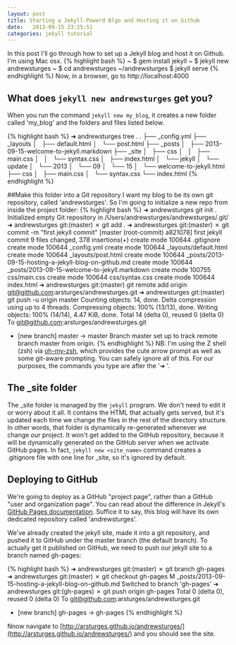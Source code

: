 ```yaml
---
layout: post
title: Starting a Jekyll-Powerd Blgo and Hosting it on Github
date:   2013-09-15 23:25:51
categories: jekyll tutorial
---
```

In this post I'll go through how to set up a Jekyll blog and host it on Github.
I'm using Mac osx.
{% highlight bash %}
~ $ gem install jekyll
~ $ jekyll new andrewsturges
~ $ cd andrewsturges
~/andrewsturges $ jekyll serve
{% endhighlight %}
Now, in a browser, go to http://localhost:4000

What does `jekyll new andrewsturges` get you?
---------------------------------------------
When you run the command `jekyll new my_blog`, it creates a new folder called
'my_blog' and the folders and files listed below.

{% highlight bash %}
➜  andrewsturges  tree .
.
├── _config.yml
├── _layouts
│   ├── default.html
│   └── post.html
├── _posts
│   ├── 2013-09-15-welcome-to-jekyll.markdown
├── _site
│   ├── css
│   │   ├── main.css
│   │   └── syntax.css
│   ├── index.html
│   └── jekyll
│       └── update
│           └── 2013
│               └── 09
│                   └── 15
│                       └── welcome-to-jekyll.html
├── css
│   ├── main.css
│   └── syntax.css
└── index.html
{% endhighlight %}

##Make this folder into a Git repository
I want my blog to be its own git repository, called 'andrewsturges'. So I'm
going to initialize a new repo from inside the project folder:
{% highlight bash %}
➜  andrewsturges  git init .
Initialized empty Git repository in /Users/andrewsturges/andrewsturges/.git/
➜  andrewsturges git:(master) ✗ git add .
➜  andrewsturges git:(master) ✗ git commit -m "first jekyll commit"
[master (root-commit) a821078] first jekyll commit
 9 files changed, 378 insertions(+)
 create mode 100644 .gitignore
 create mode 100644 _config.yml
 create mode 100644 _layouts/default.html
 create mode 100644 _layouts/post.html
 create mode 100644 _posts/2013-09-15-hosting-a-jekyll-blog-on-github.md
 create mode 100644 _posts/2013-09-15-welcome-to-jekyll.markdown
 create mode 100755 css/main.css
 create mode 100644 css/syntax.css
 create mode 100644 index.html
➜  andrewsturges git:(master) git remote add origin git@github.com:arsturges/andrewsturges.git
➜  andrewsturges git:(master) git push -u origin master
Counting objects: 14, done.
Delta compression using up to 4 threads.
Compressing objects: 100% (13/13), done.
Writing objects: 100% (14/14), 4.47 KiB, done.
Total 14 (delta 0), reused 0 (delta 0)
To git@github.com:arsturges/andrewsturges.git
 * [new branch]      master -> master
Branch master set up to track remote branch master from origin.
{% endhighlight %}
NB: I'm using the Z shell (zsh) via [oh-my-zsh](https://github.com/robbyrussell/oh-my-zsh), which provides the cute arrow prompt
as well as some git-aware prompting. You can safely ignore all of this. For
our purposes, the commands you type are after the '➜ '.

## The _site folder
The _site folder is managed by the `jekyll` program. We don't need to edit it
or worry about it all. It contains the HTML that actually gets served, but it's
updated each time we change the files in the rest of the directory structure.
In other words, that folder is dynamically re-generated whenever we change our
project. It won't get added to the GitHub repository, because it will be 
dynamically generated on the GitHub server when we activate GitHub pages. In
fact, `jekyll new <site_name>` command creates a .gitignore file with one line
for _site, so it's ignored by default.

## Deploying to GitHub
We're going to deploy as a GitHub "project page", rather than a GitHub "user and
organization page". You can read about the difference in Jekyll's [GitHub Pages 
documentation](http://jekyllrb.com/docs/github-pages/). Suffice it to say, this
blog will have its own dedicated repository called 'andrewsturges'.

We've already created the jekyll site, made it into a git repository, and pushed
it to GitHub under the master branch (the default branch). To actually get it
published on GitHub, we need to push our jekyll site to a branch named gh-pages:

{% highlight bash %}
➜  andrewsturges git:(master) ✗ git branch gh-pages
➜  andrewsturges git:(master) ✗ git checkout gh-pages 
M   _posts/2013-09-15-hosting-a-jekyll-blog-on-github.md
Switched to branch 'gh-pages'
➜  andrewsturges git:(gh-pages) ✗ git push origin gh-pages
Total 0 (delta 0), reused 0 (delta 0)
To git@github.com:arsturges/andrewsturges.git
 * [new branch]      gh-pages -> gh-pages
{% endhighlight %}

Nnow navigate to [http://arsturges.github.io/andrewsturges/](http://arsturges.github.io/andrewsturges/) and you should see the site.
